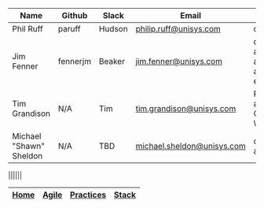 |Name|Github|Slack|Email|Role|
|--|--|--|--|--|
|Phil Ruff|paruff|Hudson|philip.ruff@unisys.com|devops|
|Jim Fenner|fennerjm|Beaker|jim.fenner@unisys.com|devops, aws, sw architecture and engineering|
|Tim Grandison|N/A|Tim|tim.grandison@unisys.com|Proposal  and  Challenge  Wizard|
|Michael "Shawn" Sheldon|N/A|TBD|michael.sheldon@unisys.com|devops, aws|

||||||


|[Home](README.md)|[Agile](docs/agile.md)|[Practices](docs/practices.md)|[Stack](docs/stack.md)|
|-|-|-|-|
